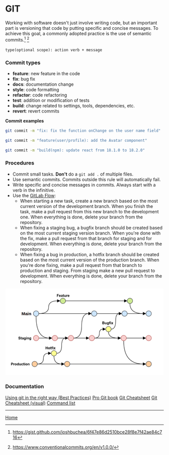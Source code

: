 # GIT

Working with software doesn't just involve writing code, but an important part is versioning that code by putting specific and concise messages. To achieve this goal, a commonly adopted practice is the use of semantic commits.[^1] [^2]

`type(optional scope): action verb + message`

### Commit types

- **feature**: new feature in the code
- **fix**: bug fix
- **docs**: documentation change
- **style**: code formatting
- **refactor**: code refactoring
- **test**: addition or modification of tests
- **build**: change related to settings, tools, dependencies, etc.
- **revert**: revert commits

**Commit examples**

```bash
git commit -m "fix: fix the function onChange on the user name field"
```

```bash
git commit -m "feature(user/profile): add the Avatar component"
```

```bash
git commit -m "build(npm): update react from 18.1.0 to 18.2.0"
```

### Procedures

- Commit small tasks. **Don't** do a `git add .` of multiple files.
- Use semantic commits. Commits outside this rule will automatically fail.
- Write specific and concise messages in commits. Always start with a verb in the infinitive. 
- Use the [GitLab Flow](https://docs.gitlab.com/ee/topics/gitlab_flow.html):
   - When starting a new task, create a new branch based on the most current version of the development branch. When you finish the task, make a pull request from this new branch to the development one. When everything is done, delete your branch from the repository.
   - When fixing a staging bug, a bugfix branch should be created based on the most current staging version branch. When you're done with the fix, make a pull request from that branch for staging and for development. When everything is done, delete your branch from the repository.
   - When fixing a bug in production, a hotfix branch should be created based on the most current version of the production branch. When you're done fixing, make a pull request from that branch to production and staging. From staging make a new pull request to development. When everything is done, delete your branch from the repository.

![alt text][gitlab-flow]

### Documentation

[Using git in the right way (Best Practices)](https://www.youtube.com/watch?v=6OokP-NE49k)
[Pro Git book](https://git-scm.com/book/en/v2)
[Git Cheatsheet](https://training.github.com/downloads/pt_BR/github-git-cheat-sheet/)
[Git Cheatsheet (visual)](https://ndpsoftware.com/git-cheatsheet.html#loc=index;)
[Command list](https://git-scm.com/docs)

---

[Home](../README.md)

[^1]: https://gist.github.com/joshbuchea/6f47e86d2510bce28f8e7f42ae84c716
[^2]: https://www.conventionalcommits.org/en/v1.0.0/

[gitlab-flow]: ./images/gitlab-flow.png 'GitLab Flow'
